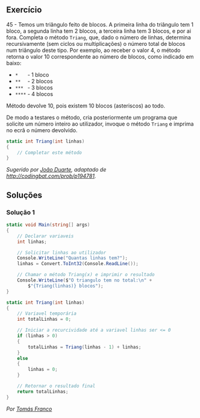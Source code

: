 ## Exercício

45 - Temos um triângulo feito de blocos. A primeira linha do triângulo tem 1
bloco, a segunda linha tem 2 blocos, a terceira linha tem 3 blocos, e por ai
fora. Completa o método `Triang`, que, dado o número de linhas, determina
recursivamente (sem ciclos ou multiplicações) o número total de blocos num
triângulo deste tipo. Por exemplo, ao receber o valor 4, o método retorna o
valor 10 correspondente ao número de blocos, como indicado em baixo:

* `*   ` - 1 bloco
* `**  ` - 2 blocos
* `*** ` - 3 blocos
* `****` - 4 blocos

Método devolve 10, pois existem 10 blocos (asteriscos) ao todo.

De modo a testares o método, cria posteriormente um programa que solicite um
número inteiro ao utilizador, invoque o método `Triang` e imprima no ecrã o
número devolvido.

```cs
static int Triang(int linhas)
{
    // Completar este método
}
```

*Sugerido por [João Duarte](https://github.com/JoaoAlexandreDuarte), adaptado
de <http://codingbat.com/prob/p194781>.*

## Soluções

### Solução 1

```cs
static void Main(string[] args)
{
    // Declarar variaveis
    int linhas;

    // Solicitar linhas ao utilizador
    Console.WriteLine("Quantas linhas tem?");
    linhas = Convert.ToInt32(Console.ReadLine());

    // Chamar o método Triang(x) e imprimir o resultado
    Console.WriteLine($"O triangulo tem no total:\n" +
        $"{Triang(linhas)} blocos");
}

static int Triang(int linhas)
{
    // Variavel temporária
    int totalLinhas = 0;

    // Iniciar a recurcividade até a variavel linhas ser <= 0
    if (linhas > 0)
    {
        totalLinhas = Triang(linhas - 1) + linhas;
    }
    else
    {
        linhas = 0;
    }

    // Retornar o resultado final
    return totalLinhas;
}
```

*Por [Tomás Franco](https://github.com/ThomasFranque)*